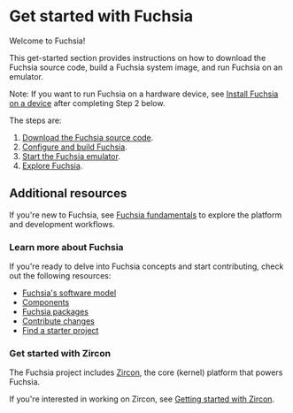 # Get started with Fuchsia

Welcome to Fuchsia!

This get-started section provides instructions on how to download the
Fuchsia source code, build a Fuchsia system image, and run Fuchsia on
an emulator.

Note: If you want to run Fuchsia on a hardware device, see
[Install Fuchsia on a device][install-fuchsia-on-a-device] after completing
Step 2 below.

The steps are:

1.  [Download the Fuchsia source code][download-fuchsia].
1.  [Configure and build Fuchsia][build-fuchsia].
1.  [Start the Fuchsia emulator][start-the-fuchsia-emulator].
1.  [Explore Fuchsia][explore-fuchsia].

## Additional resources

If you're new to Fuchsia, see [Fuchsia fundamentals][fuchsia-fundamentals]
to explore the platform and development workflows.

### Learn more about Fuchsia

If you're ready to delve into Fuchsia concepts and start contributing,
check out the following resources:

*   [Fuchsia's software model][software-model]
*   [Components][components]
*   [Fuchsia packages][fuchsia-packages]
*   [Contribute changes][contribute-changes]
*   [Find a starter project][find-a-starter-project]

### Get started with Zircon

The Fuchsia project includes [Zircon][zircon], the core (kernel) platform
that powers Fuchsia.

If you're interested in working on Zircon, see
[Getting started with Zircon][get-started-with-zircon].

<!-- Reference links -->

[install-fuchsia-on-a-device]: /docs/development/hardware/README.md
[download-fuchsia]: /docs/get-started/get_fuchsia_source.md
[build-fuchsia]: /docs/get-started/build_fuchsia.md
[start-the-fuchsia-emulator]: /docs/get-started/set_up_femu.md
[explore-fuchsia]: /docs/get-started/explore_fuchsia.md
[software-model]: /docs/concepts/software_model.md
[components]: /docs/concepts/components/v2/
[fuchsia-packages]: /docs/concepts/packages/package.md
[contribute-changes]: /docs/development/source_code/contribute_changes.md
[find-a-starter-project]: /docs/contribute/open_projects/
[zircon]: /docs/concepts/kernel/README.md
[get-started-with-zircon]: /docs/development/kernel/getting_started.md
[fuchsia-fundamentals]: /docs/get-started/learn/README.md
